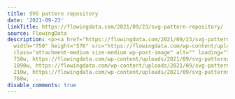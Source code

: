 ```yaml
---
title: SVG pattern repository
date: '2021-09-23'
linkTitle: https://flowingdata.com/2021/09/23/svg-pattern-repository/
source: FlowingData
description: <p><a href="https://flowingdata.com/2021/09/23/svg-pattern-repository/"><img
  width="750" height="576" src="https://flowingdata.com/wp-content/uploads/2021/09/svg-patterns-750x576.png"
  class="attachment-medium size-medium wp-post-image" alt="" loading="lazy" srcset="https://flowingdata.com/wp-content/uploads/2021/09/svg-patterns-750x576.png
  750w, https://flowingdata.com/wp-content/uploads/2021/09/svg-patterns-1090x837.png
  1090w, https://flowingdata.com/wp-content/uploads/2021/09/svg-patterns-210x161.png
  210w, https://flowingdata.com/wp-content/uploads/2021/09/svg-patterns-768x590.png
  768w, ...
disable_comments: true
---
```

<p><a href="https://flowingdata.com/2021/09/23/svg-pattern-repository/"><img width="750" height="576" src="https://flowingdata.com/wp-content/uploads/2021/09/svg-patterns-750x576.png" class="attachment-medium size-medium wp-post-image" alt="" loading="lazy" srcset="https://flowingdata.com/wp-content/uploads/2021/09/svg-patterns-750x576.png 750w, https://flowingdata.com/wp-content/uploads/2021/09/svg-patterns-1090x837.png 1090w, https://flowingdata.com/wp-content/uploads/2021/09/svg-patterns-210x161.png 210w, https://flowingdata.com/wp-content/uploads/2021/09/svg-patterns-768x590.png 768w, ...